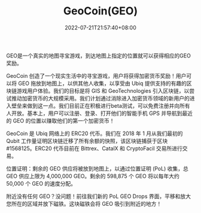 ﻿---
weight: 
title: "GeoCoin(GEO)"
description: "GEO是一个真实的地图寻宝游戏，到达地图上指定的位置就可以获得相应的GEO奖励"
date: 2022-07-21T21:57:40+08:00
lastmod: 2022-07-21T16:45:40+08:00
draft: false
authors: ["seven"]
featuredImage: "geocoingeo.webp"
link: "https://geocoin.cash/"
tags: ["数字代币","GeoCoin(GEO)"]
categories: ["navigation"]
navigation: ["数字代币"]
lightgallery: true
toc: true
pinned: false
recommend: false
recommend1: false
---
GEO是一个真实的地图寻宝游戏，到达地图上指定的位置就可以获得相应的GEO奖励。

GeoCoin 创造了一个现实生活中的寻宝游戏，用户将获得加密货币奖励！用户可以将 GEO 拖放到地图上，以供其他人收集，以享受由 Ubiq 提供支持的有趣的区块链游戏用户体验。我们的目标是将 GIS 和 GeoTechnologies 引入区块链，以尝试推动加密货币的大规模采用。我们计划通过消除进入加密货币领域的新用户的进入壁垒来做到这一点。我们目前正在积极进行beta测试，可以免费注册并向所有人开放。基本上，用户可以注册、登录、打开他们的智能手机 GPS 并导航到最近的 GEO 的位置以赚取他们的第一个加密货币！

GeoCoin 是 Ubiq 网络上的 ERC20 代币。我们在 2018 年 1 月从我们最初的 Qubit 工作量证明区块链迁移了所有余额的快照，该区块链捕获于区块 #1568125。ERC20 代币目前在 Bittrex、CatalX 和 CryptoFacil 交易所进行交易。

位置证明：剩余的 GEO 供应将被放到地图上，以通过位置证明 (PoL) 收集，总 GEO 供应上限为 4,000,000 GEO。剩余的 598,875 个 GEO 将以每年大约 50,000 个 GEO 的速度分配。

附近没有任何 GEO？没问题！前往我们新的 PoL GEO Drops 界面，平移和放大您所在的区域并放下磁铁。这块磁铁会将 GEO 吸引到附近的地方！